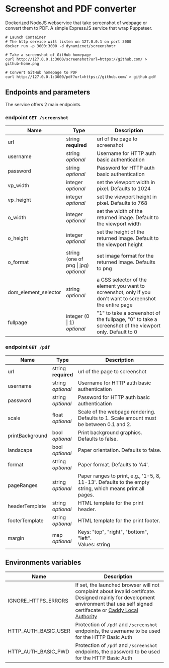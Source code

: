 # Screenshot and PDF converter

Dockerized NodeJS webservice that take screenshot of webpage or convert them to PDF. A simple ExpressJS service that wrap Puppeteer.

```
# Launch Container
# The http service will listen on 127.0.0.1 on port 3000
docker run -p 3000:3000 -d dynamicnet/screenshotr

# Take a screenshot of GitHub homepage
curl http://127.0.0.1:3000/screenshot?url=https://github.com/ > github-home.png

# Convert GitHub homepage to PDF
curl http://127.0.0.1:3000/pdf?url=https://github.com/ > github.pdf
```


## Endpoints and parameters
The service offers 2 main endpoints.

### endpoint `GET /screenshot`
Name | Type | Description
---- | ---- | -----------
url | string<br>**required** | url of the page to screenshot
username | string<br>*optional* | Username for HTTP auth basic authentication
password | string<br>*optional* | Password for HTTP auth basic authentication
vp_width | integer<br>*optional* | set the viewport width in pixel. Defaults to 1024
vp_height | integer<br>*optional* | set the viewport height in pixel. Defaults to 768
o_width | integer<br>*optional* | set the width of the returned image. Default to the viewport width
o_height | integer<br>*optional* | set the height of the returned image. Default to the viewport height
o_format | string (one of png \| jpg)<br>*optional* | set image format for the returned image. Defaults to png
dom_element_selector | string<br>*optional* | a CSS selector of the element you want to screenshot, only if you don't want to screenshot the entire page
fullpage | integer (0 \| 1)<br>*optional* | "1" to take a screenshot of the fullpage, "0" to take a screenshot of the viewport only. Default to 0

### endpoint `GET /pdf`
Name | Type | Description
---- | ---- | -----------
url | string<br>**required** | url of the page to screenshot
username | string<br>*optional* | Username for HTTP auth basic authentication
password | string<br>*optional* | Password for HTTP auth basic authentication
scale | float<br>*optional* | Scale of the webpage rendering. Defaults to 1. Scale amount must be between 0.1 and 2.
printBackground | bool<br>*optional* | Print background graphics. Defaults to false.
landscape | bool<br>*optional* | Paper orientation. Defaults to false.
format | string<br>*optional* | Paper format. Defaults to 'A4'.
pageRanges | string<br>*optional* | Paper ranges to print, e.g., '1-5, 8, 11-13'. Defaults to the empty string, which means print all pages.
headerTemplate | string<br>*optional* | HTML template for the print header.
footerTemplate | string<br>*optional* | HTML template for the print footer.
margin | map<br>*optional* | Keys: "top", "right", "bottom", "left".<br>Values: string

## Environments variables
Name | Description
---- | -----------
IGNORE_HTTPS_ERRORS | If set, the launched browser will not complaint about invalid certifcate. Designed mainly for development environment that use self signed certifacate or [Caddy Local Authority](https://caddyserver.com/docs/automatic-https#local-https)
HTTP_AUTH_BASIC_USER | Protection of `/pdf` and `/screenshot` endpoints, the username to be used for the HTTP Basic Auth
HTTP_AUTH_BASIC_PWD | Protection of `/pdf` and `/screenshot` endpoints, the password to be used for the HTTP Basic Auth
